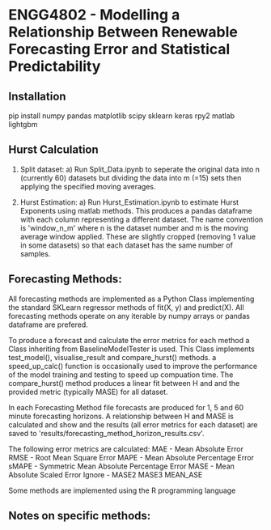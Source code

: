 # ENGG4802 - Modelling a Relationship Between Renewable Forecasting Error and Statistical Predictability

## Installation
pip install numpy pandas matplotlib scipy sklearn keras rpy2 matlab lightgbm

## Hurst Calculation
1. Split dataset:
  a) Run Split_Data.ipynb to seperate the original data into n (currently 60) datasets but dividing the data into m (=15) sets then applying the specified moving averages.
2) Hurst Estimation:
  a) Run Hurst_Estimation.ipynb to estimate Hurst Exponents using matlab methods.
This produces a pandas dataframe with each column representing a different dataset. The name convention is 'window_n_m' where n is the dataset number and m is the moving average window applied. These are slightly cropped (removing 1 value in some datasets) so that each dataset has the same number of samples.

## Forecasting Methods:
All forecasting methods are implemented as a Python Class implementing the standard SKLearn regressor methods of fit(X, y) and predict(X). All forecasting methods operate on any iterable by numpy arrays or pandas dataframe are prefered.

To produce a forecast and calculate the error metrics for each method a Class inheriting from BaselineModelTester is used. This Class implements test_model(), visualise_result and compare_hurst() methods. a speed_up_calc() function is occasionally used to improve the performance of the model training and testing to speed up compuation time. The compare_hurst() method produces a linear fit between H and and the provided metric (typically MASE) for all dataset.

In each Forecasting Method file forecasts are produced for 1, 5 and 60 minute forecasting horizons. A relationship between H and MASE is calculated and show and the results (all error metrics for each dataset) are saved to 'results/forecasting_method_horizon_results.csv'.

The following error metrics are calculated:
MAE	  - Mean Absolute Error
RMSE  - Root Mean Square Error
MAPE  - Mean Absolute Percentage Error
sMAPE - Symmetric Mean Absolute Percentage Error
MASE  - Mean Absolute Scaled Error
Ignore - MASE2	MASE3	MEAN_ASE

Some methods are implemented using the R programming language 

## Notes on specific methods:

